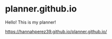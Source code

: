 # planner.github.io

Hello! This is my planner!

https://hannahperez39.github.io/planner.github.io/
